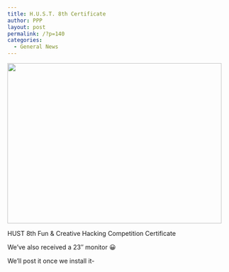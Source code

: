 ```yaml
---
title: H.U.S.T. 8th Certificate
author: PPP
layout: post
permalink: /?p=140
categories:
  - General News
---
```

<div id="attachment_141" style="width: 493px" class="wp-caption aligncenter">
  <img class="size-full wp-image-141 " title="20452_277762891671_598706671_4404931_6569086_n" src="http://ppp.cylab.cmu.edu/wordpress/wp-content/uploads/2010/02/20452_277762891671_598706671_4404931_6569086_n.jpg" alt="" width="483" height="362" />
  
  <p class="wp-caption-text">
    HUST 8th Fun & Creative Hacking Competition Certificate
  </p>
</div>

We&#8217;ve also received a 23&#8243; monitor 😀

We&#8217;ll post it once we install it-